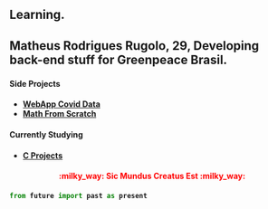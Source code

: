 <h2>Learning.<h2>

<p>Matheus Rodrigues Rugolo, 29, Developing back-end stuff for Greenpeace Brasil.<p>

<h4>Side Projects<h4>
  
- [WebApp Covid Data](https://brasil-covid.herokuapp.com/)
- [Math From Scratch](https://math-from-scratch.herokuapp.com/)

<h4>Currently Studying<h4>
  
- [C Projects](https://github.com/rby90/Project-Based-Tutorials-in-C)
  
  
<h4 align="center" style="color: red">:milky_way: Sic Mundus Creatus Est :milky_way:<h4> 
  
```python
from future import past as present
```


